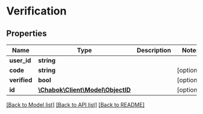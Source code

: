 # Verification

## Properties
Name | Type | Description | Notes
------------ | ------------- | ------------- | -------------
**user_id** | **string** |  | 
**code** | **string** |  | [optional] 
**verified** | **bool** |  | [optional] 
**id** | [**\Chabok\Client\Model\ObjectID**](ObjectID.md) |  | [optional] 

[[Back to Model list]](../README.md#documentation-for-models) [[Back to API list]](../README.md#documentation-for-api-endpoints) [[Back to README]](../README.md)


